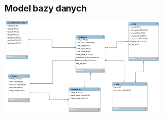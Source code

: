 # Model bazy danych
![alt text](https://raw.githubusercontent.com/Hoollow/PSI_Projekt/main/db_schema.png)
